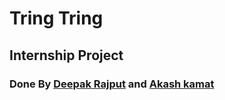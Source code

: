 # Tring Tring

## Internship Project

### Done By [Deepak Rajput](https://github.com/ideepakrajput) and [Akash kamat](https://github.com/akash-kamat)
